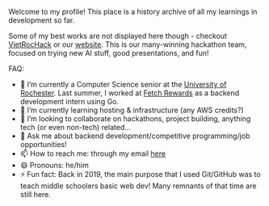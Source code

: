Welcome to my profile! This place is a history archive of all my learnings in development so far.

Some of my best works are not displayed here though - checkout [VietRocHack](https://github.com/VietRocHack) or our [website](https://vietrochack.com). This is our many-winning hackathon team, focused on trying new AI stuff, good presentations, and fun!

FAQ:
- 🔭 I’m currently a Computer Science senior at the [University of Rochester](https://rochester.edu). Last summer, I worked at [Fetch Rewards](https://fetch.com) as a backend development intern using Go.
- 🌱 I’m currently learning hosting & infrastructure (any AWS credits?)
- 👯 I’m looking to collaborate on hackathons, project building, anything tech (or even non-tech) related...
- 💬 Ask me about backend development/competitive programming/job opportunities!
- 📫 How to reach me: through my email [here](mailto:lamphamthedev@gmail.com)
- 😄 Pronouns: he/him
- ⚡ Fun fact: Back in 2019, the main purpose that I used Git/GitHub was to teach middle schoolers basic web dev! Many remnants of that time are still here.

